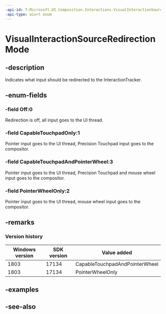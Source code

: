 ```yaml
---
-api-id: T:Microsoft.UI.Composition.Interactions.VisualInteractionSourceRedirectionMode
-api-type: winrt enum
---
```


<!-- Enumeration syntax
public enum Windows.UI.Composition.Interactions.VisualInteractionSourceRedirectionMode : int
-->

# VisualInteractionSourceRedirectionMode

## -description

Indicates what input should be redirected to the InteractionTracker.

## -enum-fields

### -field Off:0

Redirection is off, all input goes to the UI thread.

### -field CapableTouchpadOnly:1

Pointer input goes to the UI thread, Precision Touchpad input goes to the compositor.

### -field CapableTouchpadAndPointerWheel:3

Pointer input goes to the UI thread, Precision Touchpad and mouse wheel input goes to the compositor.

### -field PointerWheelOnly:2

Pointer input goes to the UI thread, mouse wheel input goes to the compositor.

## -remarks

### Version history

| Windows version | SDK version | Value added |
| -- | -- | -- |
| 1803 | 17134 | CapableTouchpadAndPointerWheel |
| 1803 | 17134 | PointerWheelOnly |

## -examples

## -see-also

